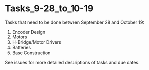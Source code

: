 # Tasks_9-28_to_10-19
Tasks that need to be done between September 28 and October 19:

1) Encoder Design
2) Motors
3) H-Bridge/Motor Drivers
4) Batteries
5) Base Construction

See issues for more detailed descriptions of tasks and due dates.
